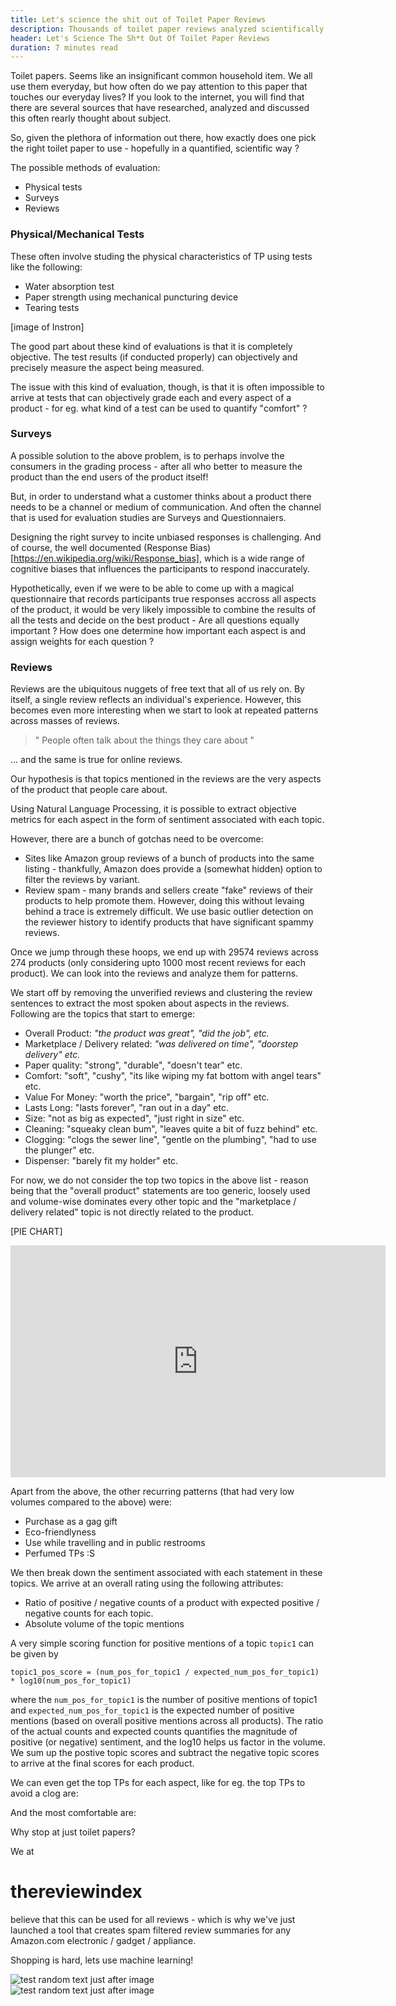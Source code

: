```yaml
---
title: Let's science the shit out of Toilet Paper Reviews 
description: Thousands of toilet paper reviews analyzed scientifically to determine the best quality products.
header: Let's Science The Sh*t Out Of Toilet Paper Reviews
duration: 7 minutes read
---
```


Toilet papers. Seems like an insignificant common household item. We all use them everyday, but how often do we pay attention to this paper that touches our everyday lives? If you look to the internet, you will find that there are several sources that have researched, analyzed and discussed this often rearly thought about subject. 

So, given the plethora of information out there, how exactly does one pick the right toilet paper to use - hopefully in a quantified, scientific way ?

The possible methods of evaluation:
* Physical tests
* Surveys
* Reviews

### Physical/Mechanical Tests
These often involve studing the physical characteristics of TP using tests like the following:
* Water absorption test
* Paper strength using mechanical puncturing device
* Tearing tests

[image of Instron]

The good part about these kind of evaluations is that it is completely objective. The test results (if conducted properly) can objectively and precisely measure the aspect being measured. 

The issue with this kind of evaluation, though, is that it is often impossible to arrive at tests that can objectively grade each and every aspect of a product - for eg. what kind of a test can be used to quantify "comfort" ? 


### Surveys
A possible solution to the above problem, is to perhaps involve the consumers in the grading process - after all who better to measure the product than the end users of the product itself!


But, in order to understand what a customer thinks about a product there needs to be a channel or medium of communication. And often the channel that is used for evaluation studies are Surveys and Questionnaiers.

Designing the right survey to incite unbiased responses is challenging. And of course, the well documented (Response Bias)[https://en.wikipedia.org/wiki/Response_bias], which is a wide range of cognitive biases that influences the participants to respond inaccurately. 

Hypothetically, even if we were to be able to come up with a magical questionnaire that records participants true responses accross all aspects of the product, it would be very likely impossible to combine the results of all the tests and decide on the best product - Are all questions equally important ? How does one determine how important each aspect is and assign weights for each question ?

### Reviews
Reviews are the ubiquitous nuggets of free text that all of us rely on. By itself, a single review reflects an individual's experience. However, this becomes even more interesting when we start to look at repeated patterns across masses of reviews.  

> " People often talk about the things they care about "

... and the same is true for online reviews.

Our hypothesis is that topics mentioned in the reviews are the very aspects of the product that people care about. 

Using Natural Language Processing, it is possible to extract objective metrics for each aspect in the form of sentiment associated with each topic.

However, there are a bunch of gotchas need to be overcome:
* Sites like Amazon group reviews of a bunch of products into the same listing - thankfully, Amazon does provide a (somewhat hidden) option to filter the reviews by variant.
* Review spam - many brands and sellers create "fake" reviews of their products to help promote them. However, doing this without levaing behind a trace is extremely difficult. We use basic outlier detection on the reviewer history to identify products that have significant spammy reviews.

Once we jump through these hoops, we end up with 29574 reviews across 274 products (only considering upto 1000 most recent reviews for each product). We can look into the reviews and analyze them for patterns.

We start off by removing the unverified reviews and clustering the review sentences to extract the most spoken about aspects in the reviews. Following are the topics that start to emerge:

* Overall Product: *"the product was great", "did the job", etc.*
* Marketplace / Delivery related: *"was delivered on time", "doorstep delivery" etc.*
* Paper quality: "strong", "durable", "doesn't tear" etc.
* Comfort: "soft", "cushy", "its like wiping my fat bottom with angel tears" etc.
* Value For Money: "worth the price", "bargain", "rip off" etc.
* Lasts Long: "lasts forever", "ran out in a day" etc.
* Size: "not as big as expected", "just right in size" etc.
* Cleaning: "squeaky clean bum", "leaves quite a bit of fuzz behind" etc.
* Clogging: "clogs the sewer line", "gentle on the plumbing", "had to use the plunger" etc.
* Dispenser: "barely fit my holder" etc.

For now, we do not consider the top two topics in the above list - reason being that the "overall product" statements are too generic, loosely used and volume-wise dominates every other topic and the "marketplace / delivery related" topic is not directly related to the product.

[PIE CHART]
<iframe width="600" height="371" seamless frameborder="0" scrolling="no" src="https://docs.google.com/spreadsheets/d/e/2PACX-1vT5hb9t8AfkVUi_PRbPJYwLk7JCTr6JbWvr4b2Zo0q4Cllw-73chBJw5rg46gjwA5yrfaH1XHWrTGtl/pubchart?oid=1811714180&amp;format=interactive"></iframe>

Apart from the above, the other recurring patterns (that had very low volumes compared to the above) were:
* Purchase as a gag gift
* Eco-friendlyness
* Use while travelling and in public restrooms
* Perfumed TPs :S

We then break down the sentiment associated with each statement in these topics. We arrive at an overall rating using the following attributes:
* Ratio of positive / negative counts of a product with expected positive / negative counts for each topic.
* Absolute volume of the topic mentions

A very simple scoring function for positive mentions of a topic `topic1` can be given by
```
topic1_pos_score = (num_pos_for_topic1 / expected_num_pos_for_topic1) * log10(num_pos_for_topic1)
```
where the `num_pos_for_topic1` is the number of positive mentions of topic1 and `expected_num_pos_for_topic1` is the expected number of positive mentions (based on overall positive mentions across all products). The ratio of the actual counts and expected counts quantifies the magnitude of positive (or negative) sentiment, and the log10 helps us factor in the volume. We sum up the postive topic scores and subtract the negative topic scores to arrive at the final scores for each product.









We can even get the top TPs for each aspect, like for eg. the top TPs to avoid a clog are:







And the most comfortable are:








Why stop at just toilet papers?

We at <h1> <span>the</span>review<span>index</span> </h1> believe that this can be used for all reviews - which is why we've just launched a tool that creates spam filtered review summaries for any Amazon.com electronic / gadget / appliance.

Shopping is hard, lets use machine learning!



<div>
  <div  style="width:320px">
    <img src="http://media.gettyimages.com/photos/horse-and-dog-first-meet-picture-id471121887" alt="test" />
    random text just after image
  </div>
  <div style="width:320px">
    <img src="http://media.gettyimages.com/photos/horse-and-dog-first-meet-picture-id471121887" alt="test" />
    random text just after image
  </div>
</div>
